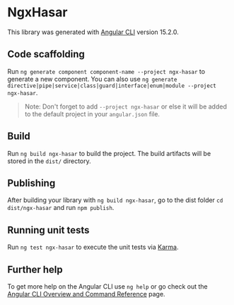 # NgxHasar

This library was generated with [Angular CLI](https://github.com/angular/angular-cli) version 15.2.0.

## Code scaffolding

Run `ng generate component component-name --project ngx-hasar` to generate a new component. You can also use `ng generate directive|pipe|service|class|guard|interface|enum|module --project ngx-hasar`.
> Note: Don't forget to add `--project ngx-hasar` or else it will be added to the default project in your `angular.json` file. 

## Build

Run `ng build ngx-hasar` to build the project. The build artifacts will be stored in the `dist/` directory.

## Publishing

After building your library with `ng build ngx-hasar`, go to the dist folder `cd dist/ngx-hasar` and run `npm publish`.

## Running unit tests

Run `ng test ngx-hasar` to execute the unit tests via [Karma](https://karma-runner.github.io).

## Further help

To get more help on the Angular CLI use `ng help` or go check out the [Angular CLI Overview and Command Reference](https://angular.io/cli) page.
